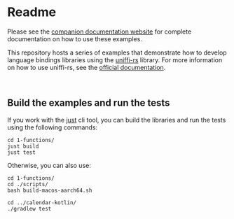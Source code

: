 # Readme
Please see the [companion documentation website](https://thunderbiscuit.github.io/uniffi-examples/getting-started/introduction.html) for complete documentation on how to use these examples.

This repository hosts a series of examples that demonstrate how to develop language bindings libraries using the [uniffi-rs](https://github.com/mozilla/uniffi-rs) library. For more information on how to use uniffi-rs, see the [official documentation](https://mozilla.github.io/uniffi-rs/).

<br/>

## Build the examples and run the tests
If you work with the [just](https://github.com/casey/just) cli tool, you can build the libraries and run the tests using the following commands:

```shell
cd 1-functions/
just build
just test
```

Otherwise, you can also use:

```shell
cd 1-functions/
cd ./scripts/
bash build-macos-aarch64.sh

cd ../calendar-kotlin/
./gradlew test
```
